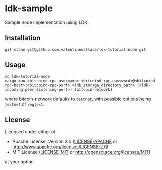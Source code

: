 # ldk-sample
Sample node implementation using LDK.

## Installation
```
git clone git@github.com:valentinewallace/ldk-tutorial-node.git
```

## Usage
```
cd ldk-tutorial-node
cargo run <bitcoind-rpc-username>:<bitcoind-rpc-password>@<bitcoind-rpc-host>:<bitcoind-rpc-port> <ldk_storage_directory_path> [<ldk-incoming-peer-listening-port>] [bitcoin-network]
```
where bitcoin-network defaults to `testnet`, with possible options being `testnet` or `regtest`.

## License

Licensed under either of

 * Apache License, Version 2.0 ([LICENSE-APACHE](LICENSE-APACHE) or http://www.apache.org/licenses/LICENSE-2.0)
 * MIT License ([LICENSE-MIT](LICENSE-MIT) or http://opensource.org/licenses/MIT)

at your option.
